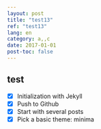 ```yaml
---
layout: post
title: "test13"
ref: "test13"
lang: en
category: a,,c
date: 2017-01-01
post-toc: false
---
```


## test
- [X] Initialization with Jekyll
- [X] Push to Github
- [X] Start with several posts
- [X] Pick a basic theme: minima
